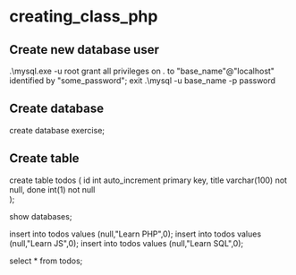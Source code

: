# creating_class_php

## Create new database user
.\mysql.exe -u root
grant all privileges on *.* to "base_name"@"localhost" identified by "some_password";
exit
.\mysql -u base_name -p
password

## Create database
create database exercise;

## Create table
create table todos (
id int auto_increment primary key,
title varchar(100) not null, 
done int(1) not null    
);

show databases; 

insert into todos values (null,"Learn PHP",0);
insert into todos values (null,"Learn JS",0);
insert into todos values (null,"Learn SQL",0);

select * from todos;

